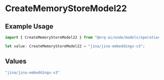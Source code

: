 # CreateMemoryStoreModel22

## Example Usage

```typescript
import { CreateMemoryStoreModel22 } from "@orq-ai/node/models/operations";

let value: CreateMemoryStoreModel22 = "jina/jina-embeddings-v3";
```

## Values

```typescript
"jina/jina-embeddings-v3"
```